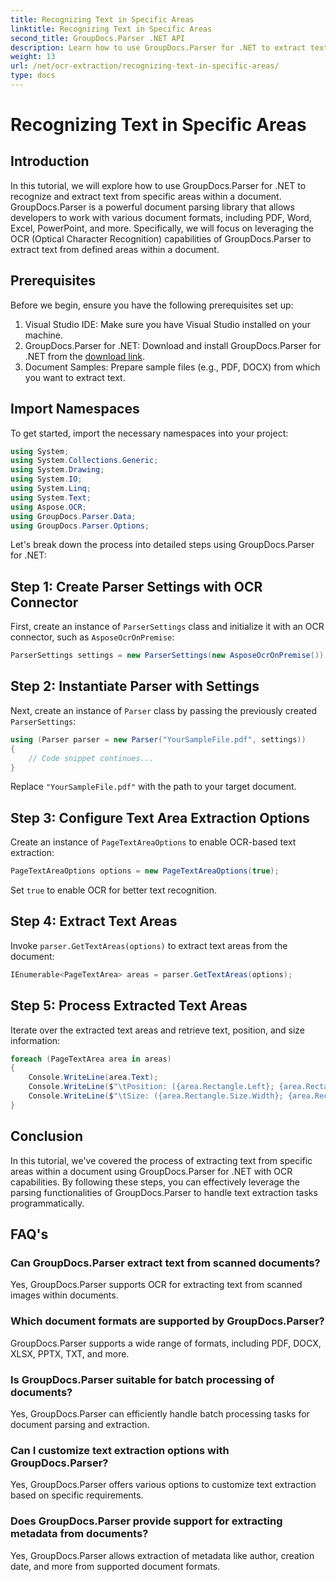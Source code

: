 ```yaml
---
title: Recognizing Text in Specific Areas
linktitle: Recognizing Text in Specific Areas
second_title: GroupDocs.Parser .NET API
description: Learn how to use GroupDocs.Parser for .NET to extract text from specific areas in documents with OCR capabilities.
weight: 13
url: /net/ocr-extraction/recognizing-text-in-specific-areas/
type: docs
---
```

# Recognizing Text in Specific Areas

## Introduction
In this tutorial, we will explore how to use GroupDocs.Parser for .NET to recognize and extract text from specific areas within a document. GroupDocs.Parser is a powerful document parsing library that allows developers to work with various document formats, including PDF, Word, Excel, PowerPoint, and more. Specifically, we will focus on leveraging the OCR (Optical Character Recognition) capabilities of GroupDocs.Parser to extract text from defined areas within a document.
## Prerequisites
Before we begin, ensure you have the following prerequisites set up:
1. Visual Studio IDE: Make sure you have Visual Studio installed on your machine.
2. GroupDocs.Parser for .NET: Download and install GroupDocs.Parser for .NET from the [download link](https://releases.groupdocs.com/parser/net/).
3. Document Samples: Prepare sample files (e.g., PDF, DOCX) from which you want to extract text.

## Import Namespaces
To get started, import the necessary namespaces into your project:
```csharp
using System;
using System.Collections.Generic;
using System.Drawing;
using System.IO;
using System.Linq;
using System.Text;
using Aspose.OCR;
using GroupDocs.Parser.Data;
using GroupDocs.Parser.Options;
```

Let's break down the process into detailed steps using GroupDocs.Parser for .NET:
## Step 1: Create Parser Settings with OCR Connector
First, create an instance of `ParserSettings` class and initialize it with an OCR connector, such as `AsposeOcrOnPremise`:
```csharp
ParserSettings settings = new ParserSettings(new AsposeOcrOnPremise());
```
## Step 2: Instantiate Parser with Settings
Next, create an instance of `Parser` class by passing the previously created `ParserSettings`:
```csharp
using (Parser parser = new Parser("YourSampleFile.pdf", settings))
{
    // Code snippet continues...
}
```
Replace `"YourSampleFile.pdf"` with the path to your target document.
## Step 3: Configure Text Area Extraction Options
Create an instance of `PageTextAreaOptions` to enable OCR-based text extraction:
```csharp
PageTextAreaOptions options = new PageTextAreaOptions(true);
```
Set `true` to enable OCR for better text recognition.
## Step 4: Extract Text Areas
Invoke `parser.GetTextAreas(options)` to extract text areas from the document:
```csharp
IEnumerable<PageTextArea> areas = parser.GetTextAreas(options);
```
## Step 5: Process Extracted Text Areas
Iterate over the extracted text areas and retrieve text, position, and size information:
```csharp
foreach (PageTextArea area in areas)
{
    Console.WriteLine(area.Text);
    Console.WriteLine($"\tPosition: ({area.Rectangle.Left}; {area.Rectangle.Top})");
    Console.WriteLine($"\tSize: ({area.Rectangle.Size.Width}; {area.Rectangle.Size.Height})");
}
```

## Conclusion
In this tutorial, we've covered the process of extracting text from specific areas within a document using GroupDocs.Parser for .NET with OCR capabilities. By following these steps, you can effectively leverage the parsing functionalities of GroupDocs.Parser to handle text extraction tasks programmatically.

## FAQ's
### Can GroupDocs.Parser extract text from scanned documents?
Yes, GroupDocs.Parser supports OCR for extracting text from scanned images within documents.
### Which document formats are supported by GroupDocs.Parser?
GroupDocs.Parser supports a wide range of formats, including PDF, DOCX, XLSX, PPTX, TXT, and more.
### Is GroupDocs.Parser suitable for batch processing of documents?
Yes, GroupDocs.Parser can efficiently handle batch processing tasks for document parsing and extraction.
### Can I customize text extraction options with GroupDocs.Parser?
Yes, GroupDocs.Parser offers various options to customize text extraction based on specific requirements.
### Does GroupDocs.Parser provide support for extracting metadata from documents?
Yes, GroupDocs.Parser allows extraction of metadata like author, creation date, and more from supported document formats.
